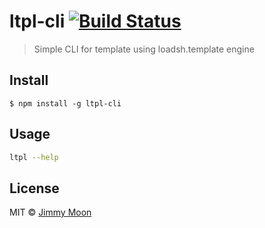 # ltpl-cli [![Build Status](https://travis-ci.org/ragingwind/ltpl-cli.svg?branch=master)](https://travis-ci.org/ragingwind/ltpl-cli)

> Simple CLI for template using loadsh.template engine


## Install

```
$ npm install -g ltpl-cli
```

## Usage

```sh
ltpl --help
```

## License

MIT © [Jimmy Moon](http://ragingwind.me)
